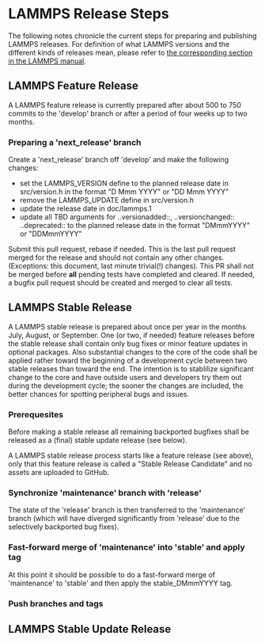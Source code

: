 # LAMMPS Release Steps

The following notes chronicle the current steps for preparing and publishing LAMMPS releases.
For definition of what LAMMPS versions and the different kinds of releases mean, please
refer to [the corresponding section in the LAMMPS manual](https://docs.lammps.org/Manual_version.html).

## LAMMPS Feature Release

A LAMMPS feature release is currently prepared after about 500 to 750 commits to the
'develop' branch or after a period of four weeks up to two months.

### Preparing a 'next\_release' branch

Create a 'next\_release' branch off 'develop' and make the following changes:
- set the LAMMPS\_VERSION define to the planned release date in src/version.h in the format "D Mmm YYYY" or "DD Mmm YYYY"
- remove the LAMMPS\_UPDATE define in src/version.h
- update the release date in doc/lammps.1
- update all TBD arguments for ..versionadded::, ..versionchanged:: ..deprecated:: to the
  planned release date in the format "DMmmYYYY" or "DDMmmYYYY"

Submit this pull request, rebase if needed. This is the last pull request merged for the release
and should not contain any other changes. (Exceptions: this document, last minute trivial(!) changes).
This PR shall not be merged before **all** pending tests have completed and cleared. If needed, a
bugfix pull request should be created and merged to clear all tests.

## LAMMPS Stable Release

A LAMMPS stable release is prepared about once per year in the months July, August, or September.
One (or two, if needed) feature releases before the stable release shall contain only bug fixes
or minor feature updates in optional packages.  Also substantial changes to the core of the code
shall be applied rather toward the beginning of a development cycle between two stable releases
than toward the end.  The intention is to stablilize significant change to the core and have
outside users and developers try them out during the development cycle; the sooner the changes
are included, the better chances for spotting peripheral bugs and issues.

### Prerequesites

Before making a stable release all remaining backported bugfixes shall be released as a (final)
stable update release (see below).

A LAMMPS stable release process starts like a feature release (see above), only that this feature
release is called a "Stable Release Candidate" and no assets are uploaded to GitHub.

### Synchronize 'maintenance' branch with 'release'

The state of the 'release' branch is then transferred to the 'maintenance' branch (which will
have diverged significantly from 'release' due to the selectively backported bug fixes).

### Fast-forward merge of 'maintenance' into 'stable' and apply tag

At this point it should be possible to do a fast-forward merge of 'maintenance' to 'stable'
and then apply the stable\_DMmmYYYY tag.

### Push branches and tags



## LAMMPS Stable Update Release
